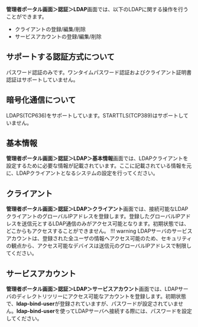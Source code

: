 **管理者ポータル画面＞認証＞LDAP**画面では、以下のLDAPに関する操作を行うことができます。

* クライアントの登録/編集/削除
* サービスアカウントの登録/編集/削除

## サポートする認証方式について
パスワード認証のみです。ワンタイムパスワード認証およびクライアント証明書認証はサポートしていません。

## 暗号化通信について
LDAPS(TCP636)をサポートしています。STARTTLS(TCP389)はサポートしていません。

## 基本情報
**管理者ポータル画面＞認証＞LDAP＞基本情報**画面では、LDAPクライアントを設定するために必要な情報が記載されています。ここに記載されている情報を元に、LDAPクライアントとなるシステムの設定を行ってください。

## クライアント
**管理者ポータル画面＞認証＞LDAP＞クライアント**画面では、接続可能なLDAPクライアントのグローバルIPアドレスを登録します。登録したグローバルIPアドレスを送信元とするLDAP通信のみがアクセス可能となります。初期状態では、どこからもアクセスすることができません。
!!! warning
    LDAPサーバのサービスアカウントは、登録された全ユーザの情報へアクセス可能のため、セキュリティの観点から、アクセス可能なデバイスは送信元のグローバルIPアドレスで制限してください。

## サービスアカウント
**管理者ポータル画面＞認証＞LDAP＞サービスアカウント**画面では、LDAPサーバのディレクトリツリーにアクセス可能なアカウントを登録します。初期状態で、**ldap-bind-user**が登録されていますが、パスワードが設定されていません。**ldap-bind-user**を使ってLDAPサーバへ接続する際には、パスワードを設定してください。
